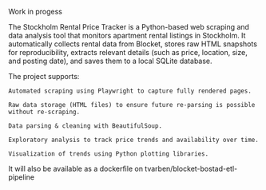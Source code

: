 Work in progess

The Stockholm Rental Price Tracker is a Python-based web scraping and data analysis tool that monitors apartment rental listings in Stockholm.
It automatically collects rental data from Blocket, stores raw HTML snapshots for reproducibility, extracts relevant details (such as price, location, size, and posting date), and saves them to a local SQLite database.

The project supports:

    Automated scraping using Playwright to capture fully rendered pages.

    Raw data storage (HTML files) to ensure future re-parsing is possible without re-scraping.

    Data parsing & cleaning with BeautifulSoup.

    Exploratory analysis to track price trends and availability over time.

    Visualization of trends using Python plotting libraries.

It will also be available as a dockerfile on tvarben/blocket-bostad-etl-pipeline
